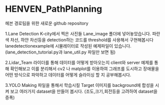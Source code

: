 # HENVEN_PathPlanning

헤븐 경로팀을 위한 새로운 github repository

1.Lane Detection
  K-city에서 찍은 사진들 Lane_image 폴더에 넣어놓았습니다. 파란색 차선, 하얀 차선등을 detection하는 코드를 threshold를 사용해서 구현해봅시다
  lanedetectionexample에 시뮬레이터로 작성된 예제파일이 있습니다.
  (lane_detection_tutorial.py과 lane_util.py 파일만 보면 됨)
  
2.Lidar_Team
  라이더를 통해 데이터를 어떻게 받아오는지 client와 server 예제를 통해 확인해보고 이를 분리해서 cv2 나 matplot를 이용하여 그래프를 도시하고 장애물을   어떤 방식으로 파악하고 데이터를 어떻게 슬라이싱 할 지 공부해봅시다.
  
3.YOLO
  Making 파일을 통해서 학습시킬 Target 이미지를 background에 합성을 시켜 보고 여러가지 dataset을 만들어 봅시다.
  (조도,크기,회전등을 고려하여 dataset을 증폭)
